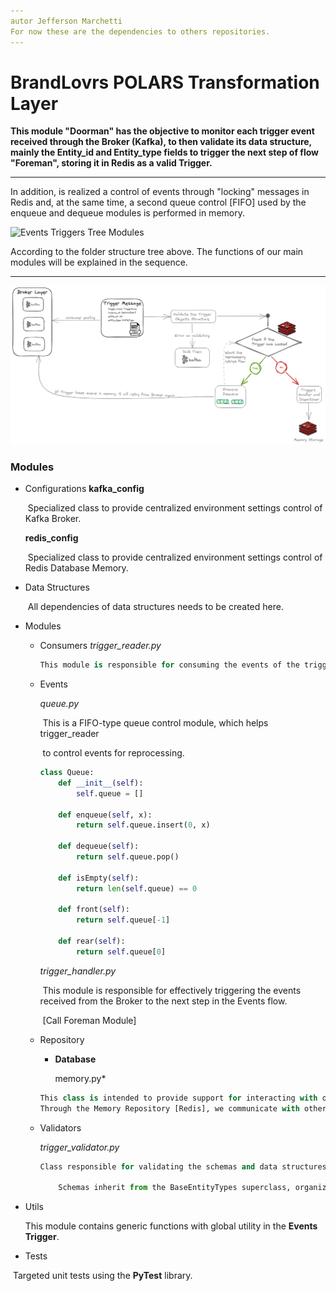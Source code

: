 ```yaml
---
autor Jefferson Marchetti
For now these are the dependencies to others repositories.
---
```


# BrandLovrs POLARS Transformation Layer

**This module "Doorman" has the objective to monitor each trigger event received through the Broker (Kafka), to then validate its data structure, mainly the Entity_id and Entity_type fields to trigger the next step of flow "Foreman", storing it in Redis as a valid Trigger.**

---

In addition, is realized a control of events through "locking" messages in Redis and, at the same time, a second queue control [FIFO] used by the enqueue and dequeue modules is performed in memory.


![Events Triggers](./tree_modules.png) Tree Modules

According to the folder structure tree above.
The functions of our main modules will be explained in the sequence.

---
![Trigger Diagram](./triggers_flow.png)


### Modules

+ Configurations
	**kafka_config**

	​	 Specialized class to provide centralized environment settings control of Kafka Broker.

	**redis_config**

	​	Specialized class to provide centralized environment settings control of Redis Database Memory.

+ Data Structures

  ​	All dependencies of data structures needs to be created here.

+ Modules
  + Consumers
    *trigger_reader.py*

    ``` python
    This module is responsible for consuming the events of the triggers in the Broker, creating a whole cache mechanism, managing and controlling lock states in [FIFO]-type queues.
    ```

  + Events

    *queue.py*

    ​    This is a FIFO-type queue control module, which helps trigger_reader

    ​    to control events for reprocessing.

    ```python
    class Queue:
        def __init__(self):
            self.queue = []

        def enqueue(self, x):
            return self.queue.insert(0, x)

        def dequeue(self):
            return self.queue.pop()

        def isEmpty(self):
            return len(self.queue) == 0

        def front(self):
            return self.queue[-1]

        def rear(self):
            return self.queue[0]
    ```

    *trigger_handler.py*

    ​	This module is responsible for effectively triggering the events received from the Broker to the next step in the Events flow.

    ​	[Call Foreman Module]



  + Repository

    + **Database**

    	memory.py*
    ```python
    This class is intended to provide support for interacting with our in-memory repository.
    Through the Memory Repository [Redis], we communicate with other steps and modules of the flow,by asynchronous events, including the lock control [FIFO].
    ```

  + Validators

    *trigger_validator.py*

    ```python
    Class responsible for validating the schemas and data structures consumed from the Broker.

        Schemas inherit from the BaseEntityTypes superclass, organized by specific topics linked to each Entity Type.
    ```



+ Utils

  This module contains generic functions with global utility in the **Events Trigger**.

+ Tests

​		Targeted unit tests using the **PyTest** library.
